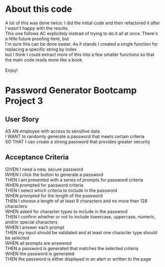 # About this code
A lot of this was done twice.  I did the initial code and then refactored it after I wasn't happy with the results.\
This one follows AC explicitely instead of trying to do it all at once.  There's a little future proofing here, but\
I'm sure this can be done easier.  As it stands I created a single function for replacing a specific string by index\
but I think I could extract more of this into a few smaller functions so that the main code reads more like a book.\
\
Enjoy!










# Password Generator Bootcamp Project 3
## User Story
AS AN employee with access to sensitive data\
I WANT to randomly generate a password that meets certain criteria\
SO THAT I can create a strong password that provides greater security

## Acceptance Criteria
GIVEN I need a new, secure password\
WHEN I click the button to generate a password\
THEN I am presented with a series of prompts for password criteria\
WHEN prompted for password criteria\
THEN I select which criteria to include in the password\
WHEN prompted for the length of the password\
THEN I choose a length of at least 8 characters and no more than 128 characters\
WHEN asked for character types to include in the password\
THEN I confirm whether or not to include lowercase, uppercase, numeric, and/or special characters\
WHEN I answer each prompt\
THEN my input should be validated and at least one character type should be selected\
WHEN all prompts are answered\
THEN a password is generated that matches the selected criteria\
WHEN the password is generated\
THEN the password is either displayed in an alert or written to the page
